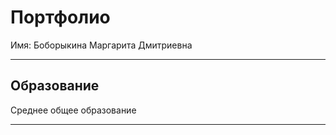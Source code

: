 # Портфолио

Имя: Боборыкина Маргарита Дмитриевна

***
## Образование

Среднее общее образование
***